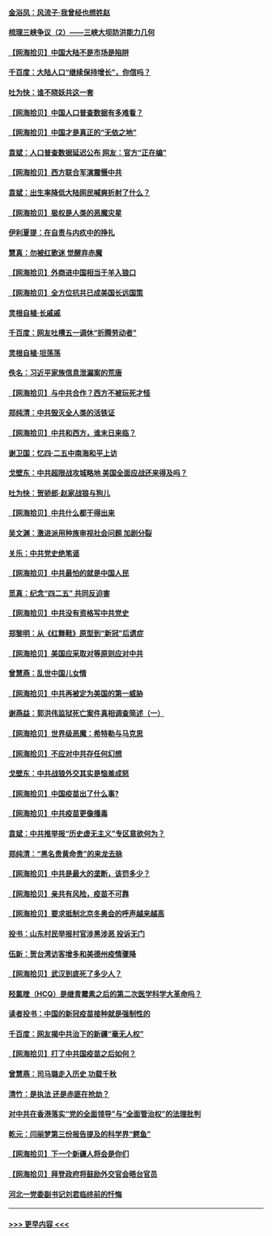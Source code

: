 #### [金浴凤：风流子‧我曾经也想姓赵](../pages/nsc993/n12920911.md?t=05041652) 
#### [梳理三峡争议（2）——三峡大坝防洪能力几何](../pages/nsc993/n12920173.md?t=05041652) 
#### [【网海拾贝】中国大陆不是市场是陷阱](../pages/nsc993/n12920143.md?t=05041652) 
#### [千百度：大陆人口“继续保持增长”，你信吗？](../pages/nsc993/n12918946.md?t=05041652) 
#### [吐为快：谁不晓妖共这一套](../pages/nsc993/n12918941.md?t=05041652) 
#### [【网海拾贝】中国人口普查数据有多难看？](../pages/nsc993/n12917822.md?t=05041652) 
#### [【网海拾贝】中国才是真正的“无依之地”](../pages/nsc993/n12915845.md?t=05041652) 
#### [袁斌：人口普查数据延迟公布 网友：官方“正在编”](../pages/nsc993/n12915748.md?t=05041652) 
#### [【网海拾贝】西方联合军演震慑中共](../pages/nsc993/n12913466.md?t=05041652) 
#### [袁斌：出生率降低大陆网民喊爽折射了什么？](../pages/nsc993/n12913365.md?t=05041652) 
#### [【网海拾贝】极权是人类的恶魔灾星](../pages/nsc993/n12910697.md?t=05041652) 
#### [伊利夏提：在自责与内疚中的挣扎](../pages/nsc993/n12910493.md?t=05041652) 
#### [慧真：勿被红歌迷 觉醒弃赤魔](../pages/nsc993/n12910485.md?t=05041652) 
#### [【网海拾贝】外商进中国相当于羊入狼口](../pages/nsc993/n12908274.md?t=05041652) 
#### [【网海拾贝】全方位抗共已成美国长远国策](../pages/nsc993/n12906878.md?t=05041652) 
#### [灵根自植‧长戚戚](../pages/nsc993/n12905585.md?t=05041652) 
#### [千百度：网友吐槽五一调休“折腾劳动者”](../pages/nsc993/n12905934.md?t=05041652) 
#### [灵根自植‧坦荡荡](../pages/nsc993/n12905562.md?t=05041652) 
#### [佚名：习近平家族信息泄漏案的荒唐](../pages/nsc993/n12904705.md?t=05041652) 
#### [【网海拾贝】与中共合作？西方不被玩死才怪](../pages/nsc993/n12903873.md?t=05041652) 
#### [郑纯清：中共毁灭全人类的活铁证](../pages/nsc993/n12903785.md?t=05041652) 
#### [【网海拾贝】中共和西方，谁末日来临？](../pages/nsc993/n12903482.md?t=05041652) 
#### [谢卫国：忆四‧二五中南海和平上访](../pages/nsc993/n12902192.md?t=05041652) 
#### [戈壁东：中共超限战攻城略地 美国全面应战还来得及吗？](../pages/nsc993/n12902297.md?t=05041652) 
#### [吐为快：贺骄郎‧赵家战狼与狗儿](../pages/nsc993/n12902280.md?t=05041652) 
#### [【网海拾贝】中共什么都干得出来](../pages/nsc993/n12897500.md?t=05041652) 
#### [吴文渊：激进派用种族审视社会问题 加剧分裂](../pages/nsc993/n12893881.md?t=05041652) 
#### [关乐：中共党史绝笔谣](../pages/nsc993/n12897270.md?t=05041652) 
#### [【网海拾贝】中共最怕的就是中国人民](../pages/nsc993/n12894705.md?t=05041652) 
#### [觅真：纪念“四二五” 共同反迫害](../pages/nsc993/n12894553.md?t=05041652) 
#### [【网海拾贝】中共没有资格写中共党史](../pages/nsc993/n12892231.md?t=05041652) 
#### [郑黎明：从《红舞鞋》原型到“新冠”后遗症](../pages/nsc993/n12890469.md?t=05041652) 
#### [【网海拾贝】美国应采取对等原则应对中共](../pages/nsc993/n12889176.md?t=05041652) 
#### [曾慧燕：乱世中国儿女情](../pages/nsc993/n12887931.md?t=05041652) 
#### [【网海拾贝】中共再被定为美国的第一威胁](../pages/nsc993/n12887580.md?t=05041652) 
#### [谢燕益：郭洪伟监狱死亡案件真相调查简述（一）](../pages/nsc993/n12885648.md?t=05041652) 
#### [【网海拾贝】世界级恶魔：希特勒与马克思](../pages/nsc993/n12884062.md?t=05041652) 
#### [【网海拾贝】不应对中共存任何幻想](../pages/nsc993/n12881460.md?t=05041652) 
#### [戈壁东：中共战狼外交其实是恼羞成怒](../pages/nsc993/n12880392.md?t=05041652) 
#### [【网海拾贝】中国疫苗出了什么事?](../pages/nsc993/n12879124.md?t=05041652) 
#### [【网海拾贝】中共疫苗更像播毒](../pages/nsc993/n12876631.md?t=05041652) 
#### [袁斌：中共推举报“历史虚无主义”专区意欲何为？](../pages/nsc993/n12876530.md?t=05041652) 
#### [郑纯清：“黑名贵黄命贵”的来龙去脉](../pages/nsc993/n12875589.md?t=05041652) 
#### [【网海拾贝】中共是最大的垄断，该罚多少？](../pages/nsc993/n12874006.md?t=05041652) 
#### [【网海拾贝】亲共有风险，疫苗不可靠](../pages/nsc993/n12872224.md?t=05041652) 
#### [【网海拾贝】要求抵制北京冬奥会的呼声越来越高](../pages/nsc993/n12868962.md?t=05041652) 
#### [投书：山东村民举报村官涉黑涉恶 投诉无门](../pages/nsc993/n12869726.md?t=05041652) 
#### [伍新：贺台湾访客增多和美德州疫情骤降](../pages/nsc993/n12865651.md?t=05041652) 
#### [【网海拾贝】武汉到底死了多少人？](../pages/nsc993/n12863707.md?t=05041652) 
#### [羟氯喹（HCQ）是继青霉素之后的第二次医学科学大革命吗？](../pages/nsc993/n12638564.md?t=05041652) 
#### [读者投书：中国的新冠疫苗接种就是强制性的](../pages/nsc993/n12859932.md?t=05041652) 
#### [千百度：网友揭中共治下的新疆“毫无人权”](../pages/nsc993/n12858385.md?t=05041652) 
#### [【网海拾贝】打了中共国疫苗之后如何？](../pages/nsc993/n12857866.md?t=05041652) 
#### [曾慧燕：司马璐走入历史 功载千秋](../pages/nsc993/n12856996.md?t=05041652) 
#### [清竹：是执法 还是赤匪在抢劫？](../pages/nsc993/n12856952.md?t=05041652) 
#### [对中共在香港落实“党的全面领导”与“全面管治权”的法理批判](../pages/nsc993/n12856929.md?t=05041652) 
#### [乾元：闫丽梦第三份报告提及的科学界“鳄鱼”](../pages/nsc993/n12855985.md?t=05041652) 
#### [【网海拾贝】下一个新疆人将会是你们](../pages/nsc993/n12855864.md?t=05041652) 
#### [【网海拾贝】拜登政府将鼓励外交官会晤台官员](../pages/nsc993/n12853615.md?t=05041652) 
#### [河北一党委副书记刘君临终前的忏悔](../pages/nsc993/n12849420.md?t=05041652) 

----
#### [ >>> 更早内容 <<< ](../indexes/nsc993-earlier.md)

